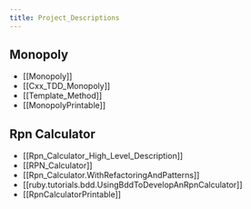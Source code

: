 ```yaml
---
title: Project_Descriptions
---
```

## Monopoly
* [[Monopoly]]
* [[Cxx_TDD_Monopoly]]
* [[Template_Method]]
* [[MonopolyPrintable]]

## Rpn Calculator
* [[Rpn_Calculator_High_Level_Description]]
* [[RPN_Calculator]]
* [[Rpn_Calculator.WithRefactoringAndPatterns]]
* [[ruby.tutorials.bdd.UsingBddToDevelopAnRpnCalculator]]
* [[RpnCalculatorPrintable]]

 
